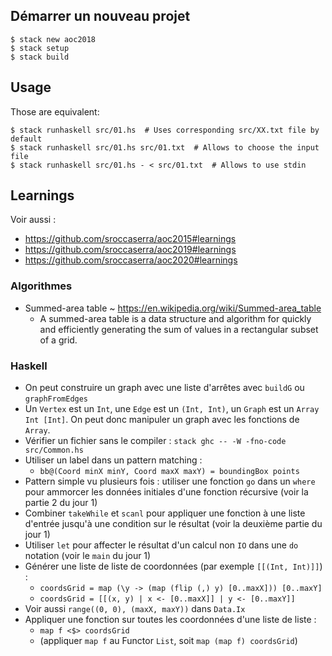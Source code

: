 ## Démarrer un nouveau projet

```
$ stack new aoc2018
$ stack setup
$ stack build
```

## Usage

Those are equivalent:
```
$ stack runhaskell src/01.hs  # Uses corresponding src/XX.txt file by default
$ stack runhaskell src/01.hs src/01.txt  # Allows to choose the input file
$ stack runhaskell src/01.hs - < src/01.txt  # Allows to use stdin
```

## Learnings

Voir aussi :
- <https://github.com/sroccaserra/aoc2015#learnings>
- <https://github.com/sroccaserra/aoc2019#learnings>
- <https://github.com/sroccaserra/aoc2020#learnings>

### Algorithmes

- Summed-area table ~ <https://en.wikipedia.org/wiki/Summed-area_table>
    - A summed-area table is a data structure and algorithm for quickly and
      efficiently generating the sum of values in a rectangular subset of a
      grid.

### Haskell

- On peut construire un graph avec une liste d'arrêtes avec `buildG` ou `graphFromEdges`
- Un `Vertex` est un `Int`, une `Edge` est un `(Int, Int)`, un `Graph` est un
  `Array Int [Int]`. On peut donc manipuler un graph avec les fonctions de
  `Array`.
- Vérifier un fichier sans le compiler : `stack ghc -- -W -fno-code src/Common.hs`
- Utiliser un label dans un pattern matching :
    - `bb@(Coord minX minY, Coord maxX maxY) = boundingBox points`
- Pattern simple vu plusieurs fois : utiliser une fonction `go` dans un `where` pour ammorcer les données initiales d'une fonction récursive (voir la partie 2 du jour 1)
- Combiner `takeWhile` et `scanl` pour appliquer une fonction à une liste d'entrée jusqu'à une condition sur le résultat (voir la deuxième partie du jour 1)
- Utiliser `let` pour affecter le résultat d'un calcul non `IO` dans une `do` notation (voir le `main` du jour 1)
- Générer une liste de liste de coordonnées (par exemple `[[(Int, Int)]]`) :
    - `coordsGrid = map (\y -> (map (flip (,) y) [0..maxX])) [0..maxY]`
    - `coordsGrid = [[(x, y) | x <- [0..maxX]] | y <- [0..maxY]]`
- Voir aussi `range((0, 0), (maxX, maxY))` dans `Data.Ix`
- Appliquer une fonction sur toutes les coordonnées d'une liste de liste :
    - `map f <$> coordsGrid`
    - (appliquer `map f` au Functor `List`, soit `map (map f) coordsGrid`)
